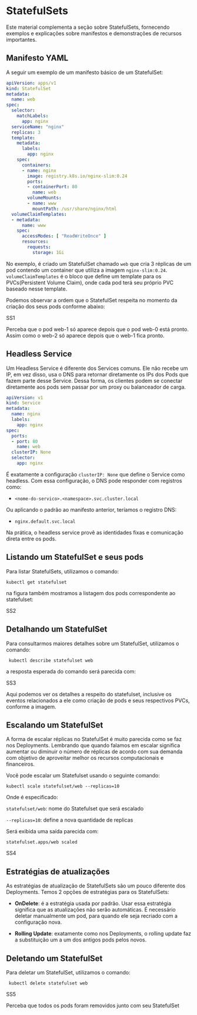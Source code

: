 # StatefulSets 

Este material complementa a seção sobre StatefulSets, fornecendo exemplos e explicações sobre manifestos e demonstrações de recursos importantes.

## Manifesto YAML

A seguir um exemplo de um manifesto básico de um StatefulSet: 

```yaml
apiVersion: apps/v1
kind: StatefulSet
metadata:
  name: web
spec:
  selector:
    matchLabels:
      app: nginx 
  serviceName: "nginx"
  replicas: 3   
  template:
    metadata:
      labels:
        app: nginx  
    spec:
      containers:
      - name: nginx
        image: registry.k8s.io/nginx-slim:0.24
        ports:
        - containerPort: 80
          name: web
        volumeMounts:
        - name: www
          mountPath: /usr/share/nginx/html
  volumeClaimTemplates:
  - metadata:
      name: www
    spec:
      accessModes: [ "ReadWriteOnce" ]
      resources:
        requests:
          storage: 1Gi
```
No exemplo, é criado um StatefulSet chamado `web` que cria 3 réplicas de um pod contendo um container que utiliza a imagem `nginx-slim:0.24`. `volumeClaimTemplates` é o bloco que define um template para os PVCs(Persistent Volume Claim), onde cada pod terá seu próprio PVC baseado nesse template.

Podemos observar a ordem que o StatefulSet respeita no momento da criação dos seus pods conforme abaixo: 

SS1

Perceba que o pod web-1 só aparece depois que o pod web-0 está pronto. Assim como o web-2 só aparece depois que o web-1 fica pronto.

## Headless Service

Um Headless Service é diferente dos Services comuns. Ele não recebe um IP, em vez disso, usa o DNS para retornar diretamente os IPs dos Pods que fazem parte desse Service. Dessa forma, os clientes podem se conectar diretamente aos pods sem passar por um proxy ou balanceador de carga.

```yaml
apiVersion: v1
kind: Service
metadata:
  name: nginx
  labels:
    app: nginx
spec:
  ports:
  - port: 80
    name: web
  clusterIP: None
  selector:
    app: nginx
```
É exatamente a configuração `clusterIP: None` que define o Service como headless. Com essa configuração, o DNS pode responder com registros como: 

- `<nome-do-servico>.<namespace>.svc.cluster.local`

Ou aplicando o padrão ao manifesto anterior, teríamos o registro DNS:

- `nginx.default.svc.local`

Na prática, o headless service provê as identidades fixas e comunicação direta entre os pods.

## Listando um StatefulSet e seus pods

Para listar StatefulSets, utilizamos o comando: 

``` kubectl get statefulset ``` 

na figura também mostramos a listagem dos pods correspondente ao statefulset:

SS2

## Detalhando um StatefulSet

Para consultarmos maiores detalhes sobre um StatefulSet, utilizamos o comando: 

``` kubectl describe statefulset web```

a resposta esperada do comando será parecida com:

SS3

Aqui podemos ver os detalhes a respeito do statefulset, inclusive os eventos relacionados a ele como criação de pods e seus respectivos PVCs, conforme a imagem.

## Escalando um StatefulSet

A forma de escalar réplicas no StatefulSet é muito parecida como se faz nos Deployments.
Lembrando que quando falamos em escalar significa aumentar ou diminuir o número de réplicas de acordo com sua demanda com objetivo de aproveitar melhor os recursos computacionais e financeiros. 

Você pode escalar um Statefulset usando o seguinte comando: 

``` kubectl scale statefulset/web --replicas=10 ```

Onde é especificado:

`statefulset/web`: nome do Statefulset que será escalado

`--replicas=10`: define a nova quantidade de replicas 

Será exibida uma saída parecida com:

``` statefulset.apps/web scaled ```

SS4

## Estratégias de atualizações

As estratégias de atualização de StatefulSets são um pouco diferente dos Deployments. Temos 2 opções de estratégias para os StatefulSets:

- **OnDelete**: é a estratégia usada por padrão. Usar essa estratégia significa que as atualizações não serão automáticas. É necessário deletar manualmente um pod, para quando ele seja recriado com a configuração nova.

- **Rolling Update**: exatamente como nos Deployments, o rolling update faz a substituição um a um dos antigos pods pelos novos.


## Deletando um StatefulSet

Para deletar um StatefulSet, utilizamos o comando: 

``` kubectl delete statefulset web``` 

SS5

Perceba que todos os pods foram removidos junto com seu StatefulSet